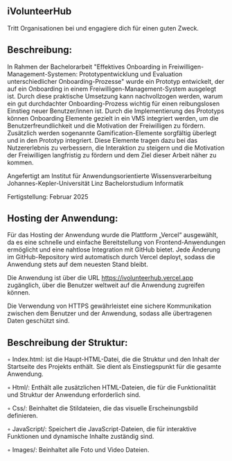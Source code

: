 iVolunteerHub 
---------------------------
Tritt Organisationen bei und engagiere dich für einen guten Zweck.

Beschreibung:
---------------------------
In Rahmen der Bachelorarbeit "Effektives Onboarding in Freiwilligen-Management-Systemen: Prototypentwicklung und Evaluation 
unterschiedlicher Onboarding-Prozesse" wurde ein Prototyp entwickelt, der auf ein Onboarding in einem Freiwilligen-Management-System ausgelegt ist. Durch diese praktische Umsetzung kann nachvollzogen werden, warum ein gut durchdachter Onboarding-Prozess wichtig für einen reibungslosen Einstieg neuer Benutzer/innen ist. Durch die Implementierung des Prototyps können Onboarding Elemente gezielt in ein VMS integriert werden, um die Benutzerfreundlichkeit und die Motivation der Freiwilligen zu fördern. Zusätzlich werden sogenannte Gamification-Elemente sorgfältig überlegt und in den Prototyp integriert. Diese Elemente tragen dazu bei das Nutzererlebnis zu verbessern, die Interaktion zu steigern und die Motivation der Freiwilligen langfristig zu fördern und dem Ziel dieser Arbeit näher zu kommen. 

Angefertigt am Institut für Anwendungsorientierte Wissensverarbeitung 
Johannes-Kepler-Universität Linz
Bachelorstudium Informatik 

Fertigstellung: Februar 2025

Hosting der Anwendung:
------------------------------
Für das Hosting der Anwendung wurde die Plattform „Vercel“ ausgewählt, da es eine schnelle und einfache Bereitstellung von Frontend-Anwendungen ermöglicht und eine nahtlose Integration mit GitHub bietet. Jede Änderung im GitHub-Repository wird automatisch durch Vercel deployt, sodass die Anwendung stets auf dem neuesten Stand bleibt. 

Die Anwendung ist über die URL https://ivolunteerhub.vercel.app zugänglich, über die Benutzer weltweit auf die Anwendung zugreifen können. 

Die Verwendung von HTTPS gewährleistet eine sichere Kommunikation zwischen dem Benutzer und der Anwendung, sodass alle übertragenen Daten geschützt sind.

Beschreibung der Struktur:
---------------------------------
◦   Index.html: ist die Haupt-HTML-Datei, die die Struktur und den Inhalt der Startseite des Projekts enthält. Sie dient als     Einstiegspunkt für die gesamte Anwendung. 

◦   Html/: Enthält alle zusätzlichen HTML-Dateien, die für die Funktionalität und Struktur der Anwendung erforderlich sind.

◦	Css/: Beinhaltet die Stildateien, die das visuelle Erscheinungsbild definieren.

◦	JavaScript/: Speichert die JavaScript-Dateien, die für interaktive Funktionen und dynamische Inhalte zuständig sind.

◦	Images/: Beinhaltet alle Foto und Video Dateien.



